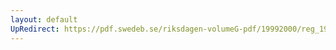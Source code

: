 ```yaml
---
layout: default
UpRedirect: https://pdf.swedeb.se/riksdagen-volumeG-pdf/19992000/reg_19992000/reg_19992000_0386.pdf
---
```


